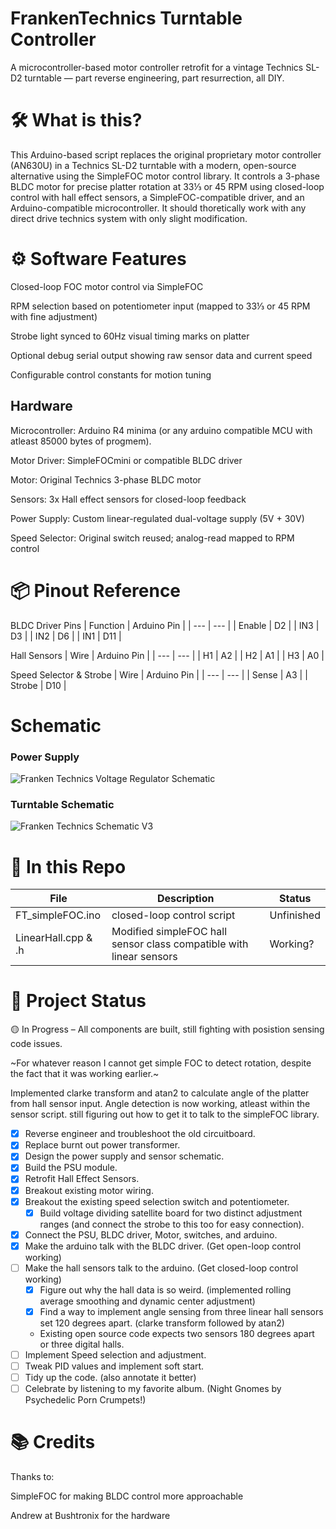 # FrankenTechnics Turntable Controller

A microcontroller-based motor controller retrofit for a vintage Technics SL-D2 turntable — part reverse engineering, part resurrection, all DIY.

# 🛠 What is this?
This Arduino-based script replaces the original proprietary motor controller (AN630U) in a Technics SL-D2 turntable with a modern, open-source alternative using the SimpleFOC motor control 
library. It controls a 3-phase BLDC motor for precise platter rotation at 33⅓ or 45 RPM using closed-loop control with hall effect sensors, a SimpleFOC-compatible driver, and an 
Arduino-compatible microcontroller. It should thoretically work with any direct drive technics system with only slight modification.

# ⚙️ Software Features
Closed-loop FOC motor control via SimpleFOC

RPM selection based on potentiometer input (mapped to 33⅓ or 45 RPM with fine adjustment)

Strobe light synced to 60Hz visual timing marks on platter

Optional debug serial output showing raw sensor data and current speed

Configurable control constants for motion tuning

## Hardware
Microcontroller: Arduino R4 minima (or any arduino compatible MCU with atleast 85000 bytes of progmem).

Motor Driver: SimpleFOCmini or compatible BLDC driver

Motor: Original Technics 3-phase BLDC motor

Sensors: 3x Hall effect sensors for closed-loop feedback

Power Supply: Custom linear-regulated dual-voltage supply (5V + 30V)

Speed Selector: Original switch reused; analog-read mapped to RPM control

# 📦 Pinout Reference
BLDC Driver Pins
| Function | Arduino Pin |
| --- | --- | 
| Enable | D2 |
| IN3 | D3 |
| IN2	| D6 |
| IN1	| D11 |

Hall Sensors 
| Wire | Arduino Pin |
| --- | --- |
| H1 | A2 |
| H2 | A1 |
| H3 | A0 |

Speed Selector & Strobe
| Wire | Arduino Pin |
| --- | --- |
| Sense | A3 |
| Strobe | D10 |

# Schematic
### Power Supply
![Franken Technics Voltage Regulator Schematic](https://github.com/user-attachments/assets/7c190d79-e471-4135-b6fd-48bae12f2daa)
### Turntable Schematic
![Franken Technics Schematic V3](https://github.com/user-attachments/assets/e0a63e5f-15b3-4f41-8e8b-94f582d5a7f9)

# 🧠 In this Repo

| File | Description | Status |
| --- | --- | --- |
| FT_simpleFOC.ino | closed-loop control script | Unfinished |
| LinearHall.cpp & .h | Modified simpleFOC hall sensor class compatible with linear sensors | Working? |

# 🚧 Project Status
🟡 In Progress – All components are built, still fighting with posistion sensing code issues.

~For whatever reason I cannot get simple FOC to detect rotation, despite the fact that it was working earlier.~

Implemented clarke transform and atan2 to calculate angle of the platter from hall sensor input. Angle detection is now working, atleast within the sensor script.
still figuring out how to get it to talk to the simpleFOC library.

- [x] Reverse engineer and troubleshoot the old circuitboard.
- [x] Replace burnt out power transformer.
- [x] Design the power supply and sensor schematic.
- [x] Build the PSU module.
- [x] Retrofit Hall Effect Sensors.
- [x] Breakout existing motor wiring.
- [x] Breakout the existing speed selection switch and potentiometer.
  - [x] Build voltage dividing satellite board for two distinct adjustment ranges (and connect the strobe to this too for easy connection).
- [x] Connect the PSU, BLDC driver, Motor, switches, and arduino.
- [x] Make the arduino talk with the BLDC driver. (Get open-loop control working)
- [ ] Make the hall sensors talk to the arduino. (Get closed-loop control working)
  - [x] Figure out why the hall data is so weird. (implemented rolling average smoothing and dynamic center adjustment)
  - [x] Find a way to implement angle sensing from three linear hall sensors set 120 degrees apart. (clarke transform followed by atan2)
   - Existing open source code expects two sensors 180 degrees apart or three digital halls.
- [ ] Implement Speed selection and adjustment.
- [ ] Tweak PID values and implement soft start.
- [ ] Tidy up the code. (also annotate it better)
- [ ] Celebrate by listening to my favorite album. (Night Gnomes by Psychedelic Porn Crumpets!)

# 📚 Credits
Thanks to:

SimpleFOC for making BLDC control more approachable

Andrew at Bushtronix for the hardware
